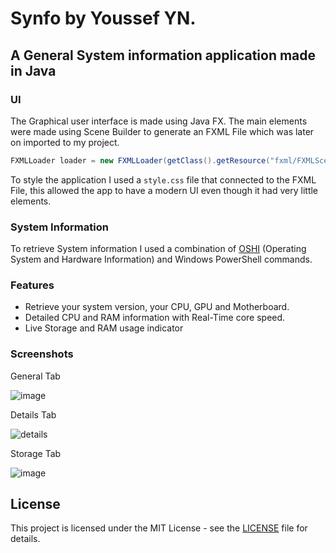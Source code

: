 # Synfo by Youssef YN.
## A General System information application made in Java
### UI
The Graphical user interface is made using Java FX.
The main elements were made using Scene Builder to generate an FXML File which was later on imported to my project.
```java 
FXMLLoader loader = new FXMLLoader(getClass().getResource("fxml/FXMLScene.fxml"));
```
To style the application I used a `style.css` file that connected to the FXML File, this allowed the app to have a modern UI even though it had very little elements.

### System Information
To retrieve System information I used a combination of [OSHI](https://github.com/oshi/oshi) (Operating System and Hardware Information) and Windows PowerShell commands.

### Features
- Retrieve your system version, your CPU, GPU and Motherboard.
- Detailed CPU and RAM information with Real-Time core speed.
- Live Storage and RAM usage indicator

### Screenshots
General Tab

![image](https://github.com/user-attachments/assets/6b882cbb-90e0-426d-81f3-d6ececf645c8)

Details Tab

![details](https://github.com/user-attachments/assets/9b2e2499-600b-4035-a1c6-5a77d1343ed9)

Storage Tab

![image](https://github.com/user-attachments/assets/c315fb7e-7989-44d8-a034-5ecd660fa7df)


## License
This project is licensed under the MIT License - see the [LICENSE](LICENSE) file for details.
